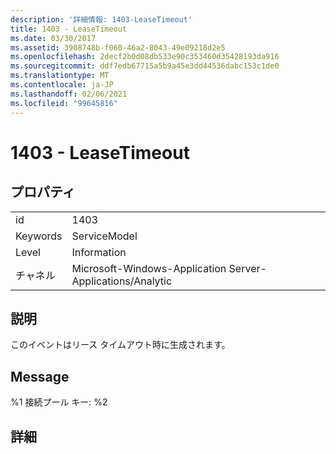 ```yaml
---
description: '詳細情報: 1403-LeaseTimeout'
title: 1403 - LeaseTimeout
ms.date: 03/30/2017
ms.assetid: 3908748b-f060-46a2-8043-49e09218d2e5
ms.openlocfilehash: 2decf2b0d08db533e90c353460d35428193da916
ms.sourcegitcommit: ddf7edb67715a5b9a45e3dd44536dabc153c1de0
ms.translationtype: MT
ms.contentlocale: ja-JP
ms.lasthandoff: 02/06/2021
ms.locfileid: "99645816"
---
```

# <a name="1403---leasetimeout"></a>1403 - LeaseTimeout

## <a name="properties"></a>プロパティ  
  
|||  
|-|-|  
|id|1403|  
|Keywords|ServiceModel|  
|Level|Information|  
|チャネル|Microsoft-Windows-Application Server-Applications/Analytic|  
  
## <a name="description"></a>説明  

 このイベントはリース タイムアウト時に生成されます。  
  
## <a name="message"></a>Message  

 %1 接続プール キー: %2  
  
## <a name="details"></a>詳細

